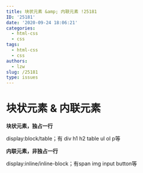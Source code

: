 ```yaml
---
title: 块状元素 &amp; 内联元素 !25181
ID: '25181'
date: '2020-09-24 18:06:21'
categories:
  - html-css
  - css
tags:
  - html-css
  - css
authors:
  - lzw
slug: /25181
type: issues
---
```


# 块状元素 &amp; 内联元素

**块状元素，独占一行**

display:block/table；有 div h1 h2 table ul ol p等

**内联元素，非独占一行**

display:inline/inline-block；有span img input button等
 
 
 
 
 
 
 
 
 
 
 
 
 
 
 
 
 
 
 
 
 
 
 
 
 
